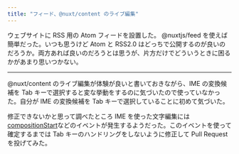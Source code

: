 ```yaml
---
title: "フィード、@nuxt/content のライブ編集"
---
```

ウェブサイトに RSS 用の Atom フィードを設置した。 @nuxtjs/feed を使えば簡単だった。いつも思うけど Atom と RSS2.0 はどっちで公開するのが良いのだろうか。両方あれば良いのだろうとは思うが、片方だけでどういうときに困るかがあまり思いつかない。

----

@nuxt/content のライブ編集が体験が良いと書いておきながら、IME の変換候補を Tab キーで選択すると変な挙動をするのに気づいたので使っていなかった。自分が IME の変換候補を Tab キーで選択していることに初めて気づいた。

修正できないかと思って調べたところ IME を使った文字編集には [compositionStart](https://developer.mozilla.org/ja/docs/Web/API/Element/compositionstart_event)などのイベントが発生するようだった。このイベントを使って確定するまでは Tab キーのハンドリングをしないように修正して Pull Request を投げてみた。

